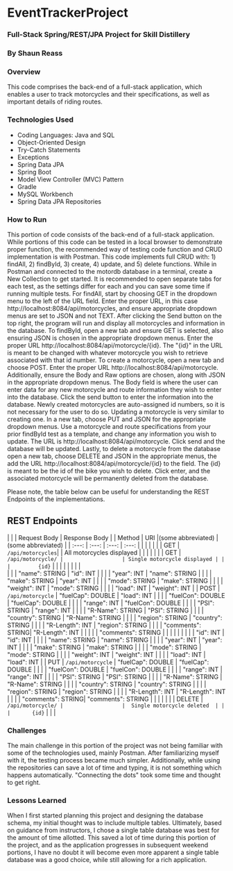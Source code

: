 # EventTrackerProject

### Full-Stack Spring/REST/JPA Project for Skill Distillery
### By Shaun Reass

### Overview

This code comprises the back-end of a full-stack application, which enables a user to track motorcycles and their specifications, as well as important details of riding routes.  

### Technologies Used

* Coding Languages: Java and SQL
* Object-Oriented Design
* Try-Catch Statements
* Exceptions
* Spring Data JPA
* Spring Boot
* Model View Controller (MVC) Pattern
* Gradle
* MySQL Workbench
* Spring Data JPA Repositories

### How to Run

This portion of code consists of the back-end of a full-stack application.  While portions of this code can be tested in a local browser to demonstrate proper function, the
recommended way of testing code function and CRUD implementation is with Postman.  This code implements full CRUD with: 1) findAll, 2) findById, 3) create, 4) update, and 5) delete functions.  While in Postman and connected to the motordb database in a terminal, create a New Collection to get started.  It is recommended to open separate tabs for each test, as the settings differ for each and you can save some time if running multiple tests.  For findAll, start by choosing GET in the dropdown menu to the left of the URL field.  Enter the proper URL, in this case http://localhost:8084/api/motorcycles, and ensure appropriate dropdown menus are set to JSON and not TEXT.  After clicking the Send button on the top right, the program will run and display all motorcycles and information in the database.  To findById, open a new tab and ensure GET is selected, also ensuring JSON is chosen in the appropriate dropdown menus.  Enter the proper URL http://localhost:8084/api/motorcycle/{id}.  The "{id}" in the URL is meant to be changed with whatever motorcycle you wish to retrieve associated with that id number.  To create a motorcycle, open a new tab and choose POST.  Enter the proper URL http://localhost:8084/api/motorcycle.  Additionally, ensure the Body and Raw options are chosen, along with JSON in the appropriate dropdown menus.  The Body field is where the user can enter data for any new motorcycle and route information they wish to enter into the database.  Click the send button to enter the information into the database.  Newly created motorcycles are auto-assigned id numbers, so it is not necessary for the user to do so.  Updating a motorcycle is very similar to creating one.  In a new tab, choose PUT and JSON for the appropriate dropdown menus.  Use a motorcycle and route specifications from your prior findById test as a template, and change any information you wish to update.  The URL is http://localhost:8084/api/motorcycle.  Click send and the database will be updated.  Lastly, to delete a motorcycle from the database open a new tab, choose DELETE and JSON in the appropriate menus, the add the URL http://localhost:8084/api/motorcycle/{id} to the field.  The {id} is meant to be the id of the bike you wish to delete.  Click enter, and the associated motorcycle will be permanently deleted from the database.  

Please note, the table below can be useful for understanding the REST Endpoints of the implementations.  

## REST Endpoints

|        |                   |   Request Body    |        Response Body        |
| Method |        URI        |(some abbreviated) |     (some abbreviated)      |
| :---:  |       :---:       |       :---:       |            :---:            |
|        |                   |                   |                             |
|  GET   | `/api/motorcycles`|                   | All motorcycles displayed   |
|        |                   |                   |                             |
|  GET   | `/api/motorcycle/ |                   | Single motorcycle displayed |
|        |         {id}`     |                   |                             |
|        |                   |                   |                             |   
|        |                   | "name": STRING    |         "id": INT           |
|        |                   | "year": INT       |      "name": STRING         |
|        |                   | "make": STRING    |      "year": INT            |
|        |                   | "mode": STRING    |      "make": STRING         |
|        |                   | "weight": INT     |      "mode": STRING         |
|        |                   | "load": INT       |      "weight": INT          |
|  POST  | `/api/motorcycle` | "fuelCap": DOUBLE |        "load": INT          |
|        |                   | "fuelCon": DOUBLE |    "fuelCap": DOUBLE        |
|        |                   | "range": INT      |    "fuelCon": DOUBLE        |
|        |                   | "PSI": STRING     |       "range": INT          |
|        |                   | "R-Name": STRING  |        "PSI": STRING        |
|        |                   | "country": STRING |      "R-Name": STRING       |
|        |                   | "region": STRING  |     "country": STRING       |
|        |                   | "R-Length": INT   |     "region": STRING        |
|        |                   | "comments": STRING|      "R-Length": INT        |
|        |                   |                   |      "comments": STRING     |
|        |                   |                   |                             |
|        |                   | "id": INT         |        "id": INT            |
|        |                   | "name": STRING    |       "name": STRING        |
|        |                   | "year": INT       |        "year": INT          |
|        |                   | "make": STRING    |       "make": STRING        |
|        |                   | "mode": STRING    |       "mode": STRING        |
|        |                   | "weight": INT     |       "weight": INT         |
|        |                   | "load": INT       |        "load": INT          |
|  PUT   | `/api/motorcycle` | "fuelCap": DOUBLE |     "fuelCap": DOUBLE       |
|        |                   | "fuelCon": DOUBLE |     "fuelCon": DOUBLE       |
|        |                   | "range": INT      |       "range": INT          |
|        |                   | "PSI": STRING     |       "PSI": STRING         |
|        |                   | "R-Name": STRING  |      "R-Name": STRING       |
|        |                   | "country": STRING |      "country": STRING      |
|        |                   | "region": STRING  |      "region": STRING       |
|        |                   | "R-Length": INT   |       "R-Length": INT       |
|        |                   | "comments": STRING|      "comments": STRING     |
|        |                   |                   |                             |
| DELETE | `/api/motorcycle/ |                   |  Single motorcycle deleted  |
|        |       {id}`       |                   |                             |

### Challenges

The main challenge in this portion of the project was not being familiar with some of the technologies used, mainly Postman.  After familiarizing myself with it, the testing process became much simpler.  Additionally, while using the repositories can save a lot of time and typing, it is not something which happens automatically.  "Connecting the dots" took some time and thought to get right.  

###  Lessons Learned

When I first started planning this project and designing the database schema, my initial thought was to include multiple tables.  Ultimately, based on guidance from instructors, I chose a single table database was best for the amount of time allotted.  This saved a lot of time during this portion of the project, and as the application progresses in subsequent weekend portions, I have no doubt it will become even more apparent a single table database was a good choice, while still allowing for a rich application.  

